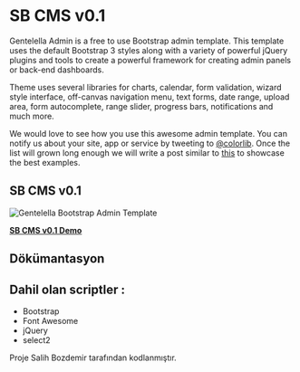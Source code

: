 # SB CMS v0.1

Gentelella Admin is a free to use Bootstrap admin template.
This template uses the default Bootstrap 3 styles along with a variety of powerful jQuery plugins and tools to create a powerful framework for creating admin panels or back-end dashboards.

Theme uses several libraries for charts, calendar, form validation, wizard style interface, off-canvas navigation menu, text forms, date range, upload area, form autocomplete, range slider, progress bars, notifications and much more.

We would love to see how you use this awesome admin template. You can notify us about your site, app or service by tweeting to [@colorlib](https://twitter.com/colorlib). Once the list will grown long enough we will write a post similar to [this](https://colorlib.com/wp/avada-theme-examples/) to showcase the best examples.


## SB CMS v0.1
![Gentelella Bootstrap Admin Template](http://prntscr.com/joka6u
"SB CMS Tarayıcı Görünümü")

**[SB CMS v0.1 Demo](https://colorlib.com/polygon/gentelella/index.html)**

## Dökümantasyon




## Dahil olan scriptler :
* Bootstrap
* Font Awesome
* jQuery
* select2



Proje Salih Bozdemir tarafından kodlanmıştır.
